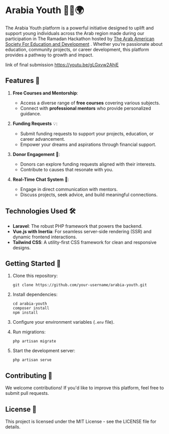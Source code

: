 # Arabia Youth 🌟🚀🌍
The Arabia Youth platform is a powerful initiative designed to uplift and support young individuals across the Arab region made during our participation in The Ramadan Hackathon hosted by [The Arab American Society For Education and Development](https://www.aased.org/) . Whether you’re passionate about education, community projects, or career development, this platform provides a pathway to growth and impact.

link of final submission
https://youtu.be/gLGxvw2AhjE

## Features 🌟

1. **Free Courses and Mentorship**:
   - Access a diverse range of **free courses** covering various subjects.
   - Connect with **professional mentors** who provide personalized guidance.

2. **Funding Requests** 💡:
   - Submit funding requests to support your projects, education, or career advancement.
   - Empower your dreams and aspirations through financial support.

3. **Donor Engagement** 🤝:
   - Donors can explore funding requests aligned with their interests.
   - Contribute to causes that resonate with you.

4. **Real-Time Chat System** 💬:
   - Engage in direct communication with mentors.
   - Discuss projects, seek advice, and build meaningful connections.

## Technologies Used 🛠️

- **Laravel**: The robust PHP framework that powers the backend.
- **Vue.js with Inertia**: For seamless server-side rendering (SSR) and dynamic frontend interactions.
- **Tailwind CSS**: A utility-first CSS framework for clean and responsive designs.

## Getting Started 🚀

1. Clone this repository:
   ```
   git clone https://github.com/your-username/arabia-youth.git
   ```

2. Install dependencies:
   ```
   cd arabia-youth
   composer install
   npm install
   ```

3. Configure your environment variables (`.env` file).

4. Run migrations:
   ```
   php artisan migrate
   ```

5. Start the development server:
   ```
   php artisan serve
   ```

## Contributing 🙌

We welcome contributions! If you'd like to improve this platform, feel free to submit pull requests.

## License 📜

This project is licensed under the MIT License - see the LICENSE file for details.
